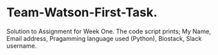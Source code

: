 # Team-Watson-First-Task.
Solution to Assignment for Week One.
The code script prints;
My Name,
Email address,
Pragamming language used (Python),
Biostack,
Slack username.
